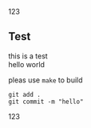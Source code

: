 123
## Test

this is a test<br>
hello world<br>

pleas use ``make`` to build<br>

```
git add .
git commit -m "hello"
```

123
